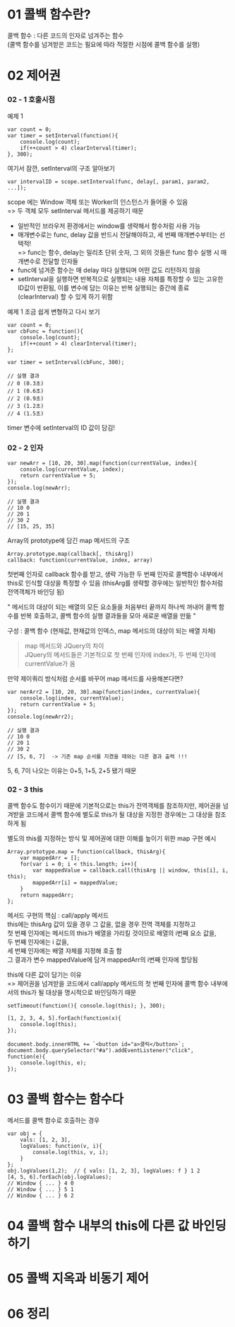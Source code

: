 # 01 콜백 함수란?

콜백 함수 : 다른 코드의 인자로 넘겨주는 함수  
(콜백 함수를 넘겨받은 코드는 필요에 따라 적절한 시점에 콜백 함수를 실행)

# 02 제어권

### 02 - 1 호출시점

예제 1

```
var count = 0;
var timer = setInterval(function(){
    console.log(count);
    if(++count > 4) clearInterval(timer);
}, 300);
```

여기서 잠깐, setInterval의 구조 알아보기

```
var intervalID = scope.setInterval(func, delay[, param1, param2, ...]);
```

scope 에는 Window 객체 또는 Worker의 인스턴스가 들어올 수 있음  
=> 두 객체 모두 setInterval 메서드를 제공하기 때문

- 일반적인 브라우저 환경에서는 window를 생략해서 함수처럼 사용 가능
- 매개변수로는 func, delay 값을 반드시 전달해야하고, 세 번째 매개변수부터는 선택적!  
  => func는 함수, delay는 밀리초 단위 숫자, 그 외의 것들은 func 함수 실행 시 매개변수로 전달할 인자들
- func에 넘겨준 함수는 매 delay 마다 실행되며 어떤 값도 리턴하지 않음
- setInterval을 실행하면 반복적으로 실행되는 내용 자체를 특정할 수 있는 고유한 ID값이 반환됨, 이를 변수에 담는 이유는 반복 실행되는 중간에 종료(clearInterval) 할 수 있게 하기 위함

예제 1 조금 쉽게 변형하고 다시 보기

```
var count = 0;
var cbFunc = function(){
    console.log(count);
    if(++count > 4) clearInterval(timer);
};

var timer = setInterval(cbFunc, 300);

// 실행 결과
// 0 (0.3초)
// 1 (0.6초)
// 2 (0.9초)
// 3 (1.2초)
// 4 (1.5초)
```

timer 변수에 setInterval의 ID 값이 담김!

### 02 - 2 인자

```
var newArr = [10, 20, 30].map(function(currentValue, index){
    console.log(currentValue, index);
    return currentValue + 5;
});
console.log(newArr);

// 실행 결과
// 10 0
// 20 1
// 30 2
// [15, 25, 35]
```

Array의 prototype에 담긴 map 메서드의 구조

```
Array.prototype.map(callback[, thisArg])
callback: function(currentValue, index, array)
```

첫번째 인자로 callback 함수를 받고, 생략 가능한 두 번째 인자로 콜백함수 내부에서 this로 인식할 대상을 특정할 수 있음 (thisArg를 생략할 경우에는 일반적인 함수처럼 전역객체가 바인딩 됨)

" 메서드의 대상이 되는 배열의 모든 요소들을 처음부터 끝까지 하나씩 꺼내어 콜백 함수를 반복 호출하고, 콜백 함수의 실행 결과들을 모아 새로운 배열을 만듦 "

구성 : 콜백 함수 (현재값, 현재값의 인덱스, map 메서드의 대상이 되는 배열 자체)

> map 메서드와 JQuery의 차이  
> JQuery의 메서드들은 기본적으로 첫 번째 인자에 index가, 두 번째 인자에 currentValue가 옴

만약 제이쿼리 방식처럼 순서를 바꾸어 map 메서드를 사용해본다면?

```
var nerArr2 = [10, 20, 30].map(function(index, currentValue){
    console.log(index, currentValue);
    return currentValue + 5;
});
console.log(newArr2);

// 실행 결과
// 10 0
// 20 1
// 30 2
// [5, 6, 7]  -> 기존 map 순서를 지켰을 때와는 다른 결과 출력 !!!
```

5, 6, 7이 나오는 이유는 0+5, 1+5, 2+5 됐기 때문

### 02 - 3 this

콜백 함수도 함수이기 때문에 기본적으로는 this가 전역객체를 참조하지만, 제어권을 넘겨받을 코드에서 콜백 함수에 별도로 this가 될 대상을 지정한 경우에는 그 대상을 참조하게 됨

별도의 this를 지정하는 방식 및 제어권에 대한 이해를 높이기 위한 map 구현 예시

```
Array.prototype.map = function(callback, thisArg){
    var mappedArr = [];
    for(var i = 0; i < this.length; i++){
        var mappedValue = callback.call(thisArg || window, this[i], i, this);
        mappedArr[i] = mappedValue;
    }
    return mappedArr;
};
```

메서드 구현의 핵심 : call/apply 메서드  
this에는 thisArg 값이 있을 경우 그 값을, 없을 경우 전역 객체를 지정하고  
첫 번째 인자에는 메서드의 this가 배열을 가리킬 것이므로 배열의 i번째 요소 값을,  
두 번째 인자에는 i 값을,  
세 번째 인자에는 배열 자체를 지정해 호출 함  
그 결과가 변수 mappedValue에 담겨 mappedArr의 i번째 인자에 할당됨

this에 다른 값이 담기는 이유  
=> 제어권을 넘겨받을 코드에서 call/apply 메서드의 첫 번째 인자에 콜백 함수 내부에서의 this가 될 대상을 명시적으로 바인딩하기 때문

```
setTimeout(function(){ console.log(this); }, 300);

[1, 2, 3, 4, 5].forEach(function(x){
    console.log(this);
});

document.body.innerHTML += `<button id="a>클릭</button>`;
document.body.querySelector("#a").addEventListener("click", function(e){
    console.log(this, e);
});
```

# 03 콜백 함수는 함수다

메서드를 콜백 함수로 호출하는 경우

```
var obj = {
    vals: [1, 2, 3],
    logValues: function(v, i){
        console.log(this, v, i);
    }
};
obj.logValues(1,2);  // { vals: [1, 2, 3], logValues: f } 1 2
[4, 5, 6].forEach(obj.logValues);
// Window { ... } 4 0
// Window { ... } 5 1
// Window { ... } 6 2
```

# 04 콜백 함수 내부의 this에 다른 값 바인딩하기

# 05 콜백 지옥과 비동기 제어

# 06 정리
